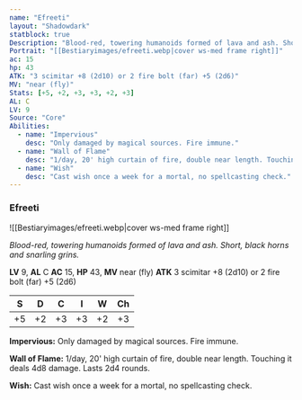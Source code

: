 ```yaml
---
name: "Efreeti"
layout: "Shadowdark"
statblock: true
Description: "Blood-red, towering humanoids formed of lava and ash. Short, black horns and snarling grins."
Portrait: "[[Bestiaryimages/efreeti.webp|cover ws-med frame right]]"
ac: 15
hp: 43
ATK: "3 scimitar +8 (2d10) or 2 fire bolt (far) +5 (2d6)"
MV: "near (fly)"
Stats: [+5, +2, +3, +3, +2, +3]
AL: C
LV: 9
Source: "Core"
Abilities:
  - name: "Impervious"
    desc: "Only damaged by magical sources. Fire immune."
  - name: "Wall of Flame"
    desc: "1/day, 20' high curtain of fire, double near length. Touching it deals 4d8 damage. Lasts 2d4 rounds."
  - name: "Wish"
    desc: "Cast wish once a week for a mortal, no spellcasting check."
---
```


### Efreeti

![[Bestiaryimages/efreeti.webp|cover ws-med frame right]]

_Blood-red, towering humanoids formed of lava and ash. Short, black horns and snarling grins._

**LV** 9, **AL** C
**AC** 15, **HP** 43, **MV** near (fly)
**ATK** 3 scimitar +8 (2d10) or 2 fire bolt (far) +5 (2d6)

|  S  |  D  |  C  |  I  |  W  |  Ch  |
|:---:|:---:|:---:|:---:|:---:|:----:|
| +5 | +2 | +3 | +3 | +2 | +3 |

**Impervious:** Only damaged by magical sources. Fire immune.

**Wall of Flame:** 1/day, 20' high curtain of fire, double near length. Touching it deals 4d8 damage. Lasts 2d4 rounds.

**Wish:** Cast wish once a week for a mortal, no spellcasting check.

